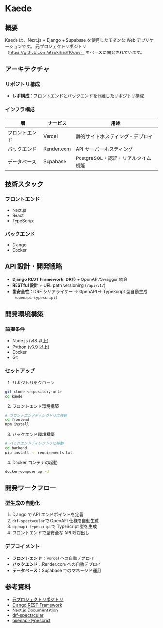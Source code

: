 # Kaede

## 概要

Kaede は、Next.js + Django + Supabase を使用したモダンな Web アプリケーションです。
元プロジェクトリポジトリ（https://github.com/atsukihat/l10dev） をベースに開発されています。

## アーキテクチャ

### リポジトリ構成

- **レポ構成**：フロントエンドとバックエンドを分離したリポジトリ構成

### インフラ構成

| 層             | サービス   | 用途                               |
| -------------- | ---------- | ---------------------------------- |
| フロントエンド | Vercel     | 静的サイトホスティング・デプロイ   |
| バックエンド   | Render.com | API サーバーホスティング           |
| データベース   | Supabase   | PostgreSQL・認証・リアルタイム機能 |

## 技術スタック

### フロントエンド

- Next.js
- React
- TypeScript

### バックエンド

- Django
- Docker

## API 設計・開発戦略

- **Django REST Framework (DRF)** + OpenAPI/Swagger 統合
- **RESTful 設計** + URL path versioning (`/api/v1/`)
- **型安全性**：DRF シリアライザー → OpenAPI → TypeScript 型自動生成（`openapi-typescript`）

## 開発環境構築

### 前提条件

- Node.js (v18 以上)
- Python (v3.9 以上)
- Docker
- Git

### セットアップ

1. リポジトリをクローン

```bash
git clone <repository-url>
cd kaede
```

2. フロントエンド環境構築

```bash
# フロントエンドディレクトリに移動
cd frontend
npm install
```

3. バックエンド環境構築

```bash
# バックエンドディレクトリに移動
cd backend
pip install -r requirements.txt
```

4. Docker コンテナの起動

```bash
docker-compose up -d
```

## 開発ワークフロー

### 型生成の自動化

1. Django で API エンドポイントを定義
2. `drf-spectacular`で OpenAPI 仕様を自動生成
3. `openapi-typescript`で TypeScript 型を生成
4. フロントエンドで型安全な API 呼び出し

### デプロイメント

- **フロントエンド**：Vercel への自動デプロイ
- **バックエンド**：Render.com への自動デプロイ
- **データベース**：Supabase でのマネージド運用



## 参考資料

- [元プロジェクトリポジトリ](https://github.com/atsukihat/l10dev)
- [Django REST Framework](https://www.django-rest-framework.org/)
- [Next.js Documentation](https://nextjs.org/docs)
- [drf-spectacular](https://drf-spectacular.readthedocs.io/)
- [openapi-typescript](https://github.com/drwpow/openapi-typescript)
